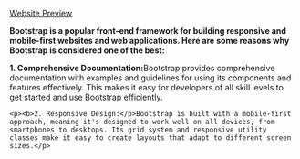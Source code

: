 <a href="https://master--bootstrapwebsitedesing.netlify.app/">Website Preview</a>

<b> Bootstrap is a popular front-end framework for building responsive and mobile-first websites and web applications. Here are some reasons why Bootstrap is considered one of the best:</b>
    <p><b>1. Comprehensive Documentation:</b>Bootstrap provides comprehensive documentation with examples and guidelines for using its components and features effectively. This makes it easy for developers of all skill levels to get started and use Bootstrap efficiently.</p>

    <p><b>2. Responsive Design:</b>Bootstrap is built with a mobile-first approach, meaning it's designed to work well on all devices, from smartphones to desktops. Its grid system and responsive utility classes make it easy to create layouts that adapt to different screen sizes.</p>

    
